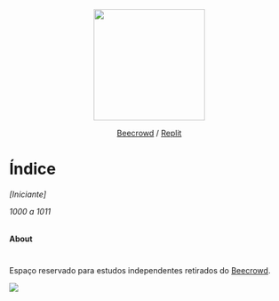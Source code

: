 <div align="center"><img src="https://user-images.githubusercontent.com/85580881/161546575-7c3305b8-9521-4348-b6fb-41cd1c47d7c2.png"  width="200px"/>
<p><a href="https://www.beecrowd.com.br/judge/pt/profile/644457">Beecrowd</a> / <a href="https://replit.com/@MonHardy">Replit</a></center></div>
<h1>Índice</h1>
<h6>[Iniciante]<p>
1000 a 1011</h6>
<h4>About</h4><h1></h1>
Espaço reservado para estudos independentes retirados do <a href="www.beecrowd.com.br">Beecrowd</a>. <p><p><p>
<img alr="allthebest" src="https://user-images.githubusercontent.com/85580881/168424749-f2e1f020-114e-4ad6-8280-a08819dfed5c.png"/>
